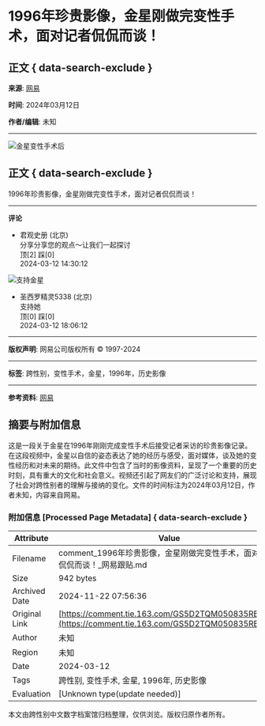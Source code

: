 # 1996年珍贵影像，金星刚做完变性手术，面对记者侃侃而谈！

## 正文 { data-search-exclude }


**来源**: [网易](https://www.163.com/v/video/VGS5D2TQM.html)

**时间**: 2024年03月12日

**作者/编辑**: 未知

---

![金星变性手术后](http://dingyue.ws.126.net/2022/1013/2316f360j00rjoabm000bd000780078p.jpg)

## 正文 { data-search-exclude }

1996年珍贵影像，金星刚做完变性手术，面对记者侃侃而谈！

---

**评论**

- 君观史册 (北京)  
  分享分享您的观点～让我们一起探讨  
  顶[2] 踩[0]  
  2024-03-12 14:30:12  

![支持金星](http://cms-bucket.ws.126.net/2021/0908/53b3d5e4j00qz3zc8000ac0004z004zc.jpg)

- 圣西罗精灵5338 (北京)  
  支持她  
  顶[0] 踩[0]  
  2024-03-12 18:06:12  

---

**版权声明**: 网易公司版权所有 © 1997-2024

--- 

**标签**: 跨性别，变性手术，金星，1996年，历史影像

---

**参考资料**: [网易](https://www.163.com/v/video/VGS5D2TQM.html)

## 摘要与附加信息

<!-- tcd_abstract -->
这是一段关于金星在1996年刚刚完成变性手术后接受记者采访的珍贵影像记录。在这段视频中，金星以自信的姿态表达了她的经历与感受，面对媒体，谈及她的变性经历和对未来的期待。此文件中包含了当时的影像资料，呈现了一个重要的历史时刻，具有重大的文化和社会意义。视频还引起了网友们的广泛讨论和支持，展现了社会对跨性别者的理解与接纳的变化。文件的时间标注为2024年03月12日，作者未知，内容来自网易。
<!-- tcd_abstract_end -->

### 附加信息 [Processed Page Metadata] { data-search-exclude }

| Attribute       | Value                                  |
|-----------------|----------------------------------------|
| Filename        | comment_1996年珍贵影像，金星刚做完变性手术，面对记者侃侃而谈！_网易跟贴.md                             |
| Size            | 942 bytes                           |
| Archived Date   | 2024-11-22 07:56:36                             |
| Original Link   | [https://comment.tie.163.com/GS5D2TQM050835RB.html](https://comment.tie.163.com/GS5D2TQM050835RB.html)                       |
| Author          | 未知                               |
| Region          | 未知                               |
| Date            | 2024-03-12                                 |
| Tags            | 跨性别, 变性手术, 金星, 1996年, 历史影像                                 |
| Evaluation            | [Unknown type(update needed)]                                 |
<!-- tcd_table_end -->

本文由跨性别中文数字档案馆归档整理，仅供浏览。版权归原作者所有。
